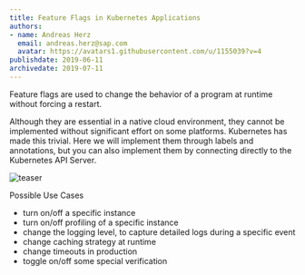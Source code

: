 ```yaml
---
title: Feature Flags in Kubernetes Applications
authors: 
- name: Andreas Herz
  email: andreas.herz@sap.com
  avatar: https://avatars1.githubusercontent.com/u/1155039?v=4
publishdate: 2019-06-11
archivedate: 2019-07-11
---
```


Feature flags are used to change the behavior of a program at runtime without forcing a restart.

Although they are essential in a native cloud environment, they cannot be implemented without significant 
effort on some platforms. Kubernetes has made this trivial. Here we will implement them through labels and 
annotations, but you can also implement them by connecting directly to the Kubernetes API Server.

![teaser](./images/teaser-2.gif)

Possible Use Cases
 - turn on/off a specific instance
 - turn on/off profiling of a specific instance
 - change the logging level, to capture detailed logs during a specific event
 - change caching strategy at runtime
 - change timeouts in production
 - toggle on/off some special verification
